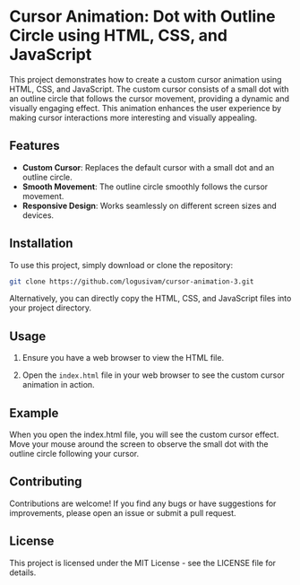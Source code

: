 # Cursor Animation: Dot with Outline Circle using HTML, CSS, and JavaScript

This project demonstrates how to create a custom cursor animation using HTML, CSS, and JavaScript. The custom cursor consists of a small dot with an outline circle that follows the cursor movement, providing a dynamic and visually engaging effect. This animation enhances the user experience by making cursor interactions more interesting and visually appealing.

## Features

- **Custom Cursor**: Replaces the default cursor with a small dot and an outline circle.
- **Smooth Movement**: The outline circle smoothly follows the cursor movement.
- **Responsive Design**: Works seamlessly on different screen sizes and devices.

## Installation

To use this project, simply download or clone the repository:

```bash
git clone https://github.com/logusivam/cursor-animation-3.git
```

Alternatively, you can directly copy the HTML, CSS, and JavaScript files into your project directory.

## Usage
1. Ensure you have a web browser to view the HTML file.

2. Open the `index.html` file in your web browser to see the custom cursor animation in action.

## Example
When you open the index.html file, you will see the custom cursor effect. Move your mouse around the screen to observe the small dot with the outline circle following your cursor.

## Contributing
Contributions are welcome! If you find any bugs or have suggestions for improvements, please open an issue or submit a pull request.

## License
This project is licensed under the MIT License - see the LICENSE file for details.
